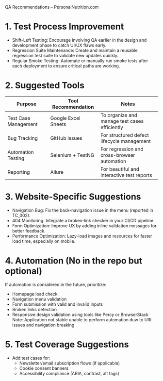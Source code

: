 QA Recommendations – PersonalNutrition.com

# 1. Test Process Improvement

- Shift-Left Testing: Encourage involving QA earlier in the design and development phase to catch UI/UX flaws early.
- Regression Suite Maintenance: Create and maintain a reusable regression test suite to validate new updates quickly.
- Regular Smoke Testing: Automate or manually run smoke tests after each deployment to ensure critical paths are working.

# 2. Suggested Tools

| Purpose               | Tool Recommendation     | Notes                                           |
|----------------------|-------------------------|-------------------------------------------------|
| Test Case Management | Google Excel Sheets        | To organize and manage test cases efficiently   |
| Bug Tracking         | GitHub Issues    | For structured defect lifecycle management      |
| Automation Testing   | Selenium + TestNG | For regression and cross-browser automation |
| Reporting            | Allure   | For beautiful and interactive test reports      |

# 3. Website-Specific Suggestions

- Navigation Bug: Fix the back-navigation issue in the menu (reported in TC_002).
- 404 Monitoring: Integrate a broken-link checker in your CI/CD pipeline.
- Form Optimization: Improve UX by adding inline validation messages for better feedback.
- Performance Optimization: Lazy-load images and resources for faster load time, especially on mobile.

# 4. Automation (No in the repo but optional)

If automation is considered in the future, prioritize:
- Homepage load check
- Navigation menu validation
- Form submission with valid and invalid inputs
- Broken links detection
- Responsive design validation using tools like Percy or BrowserStack
Note: Application not stable unable to perform automation duw to URl issues and navigation breaking 
  
# 5. Test Coverage Suggestions

- Add test cases for:
  - Newsletter/email subscription flows (if applicable)
  - Cookie consent banners
  - Accessibility compliance (ARIA, contrast, alt tags)
